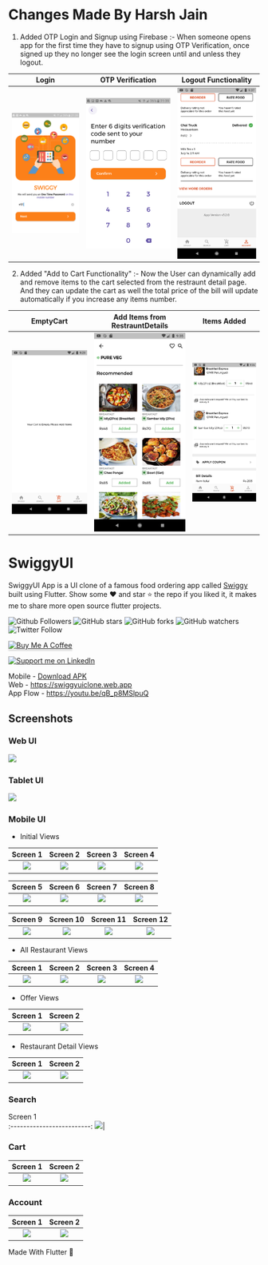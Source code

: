 # Changes Made By Harsh Jain

1. Added OTP Login and Signup using Firebase :- When someone opens app for the first time they have to signup using OTP Verification, once signed up they no longer see the login screen until and unless they logout.

Login               |  OTP Verification                | Logout Functionality                
:-------------------------:|:-------------------------:|:-------------------------:
![](Screenshot_20210916-213902.png)|![](Screenshot_20210916-213955.png)|![](Logout.png)


2. Added "Add to Cart Functionality" :- Now the User can dynamically add and remove items to the cart selected from the restraunt detail page. And they can update the cart as well the total price of the bill will update automatically if you increase any items number. 

EmptyCart               |  Add Items from RestrauntDetails                       | Items Added                          
:-------------------------:|:-------------------------:|:-------------------------:
![](emptyCart.png)|![](RestrauntDetails.png)|![](cartItems.png)|

# SwiggyUI

SwiggyUI App is a UI clone of a famous food ordering app called [Swiggy](https://play.google.com/store/apps/details?id=in.swiggy.android) built using Flutter. Show some ❤️ and star ⭐ the repo if you liked it, it makes me to share more open source flutter projects.

![Github Followers](https://img.shields.io/github/followers/vinothvino42?label=Follow&style=social)
![GitHub stars](https://img.shields.io/github/stars/vinothvino42/SwiggyUI?style=social)
![GitHub forks](https://img.shields.io/github/forks/vinothvino42/SwiggyUI?style=social)
![GitHub watchers](https://img.shields.io/github/watchers/vinothvino42/SwiggyUI?style=social)
![Twitter Follow](https://img.shields.io/twitter/follow/vinothvino42?label=Follow&style=social)

<a href="https://www.buymeacoffee.com/vinothvino42" target="_blank"><img src="https://www.buymeacoffee.com/assets/img/custom_images/orange_img.png" alt="Buy Me A Coffee" style="height: 41px !important;width: 174px !important;box-shadow: 0px 3px 2px 0px rgba(190, 190, 190, 0.5) !important;-webkit-box-shadow: 0px 3px 2px 0px rgba(190, 190, 190, 0.5) !important;" ></a>

<a href="https://www.linkedin.com/in/vinothvino42/">
    <img src="https://img.shields.io/badge/Support-Recommend%2FEndorse%20me%20on%20Linkedin-blue?style=for-the-badge&logo=linkedin" alt="Support me on LinkedIn" /></a>
    
Mobile - [Download APK](https://drive.google.com/drive/folders/1F9EONv5y_Y9xetBeXSqMBjH9eilglb8v?usp=sharing)  
Web - https://swiggyuiclone.web.app  
App Flow - https://youtu.be/qB_p8MSlpuQ  

## Screenshots

### Web UI
![](screenshots/swiggy_web_ui.png)

### Tablet UI
![](screenshots/swiggy_tablet_ui.png)

### Mobile UI

- Initial Views

Screen 1               |  Screen 2                       | Screen 3                            |  Screen 4 
:-------------------------:|:-------------------------:|:-------------------------:|:-------------------------:
![](screenshots/swiggy1.jpg)|![](screenshots/swiggy2.jpg)|![](screenshots/swiggy3.jpg)|![](screenshots/swiggy4.jpg)|

Screen 5               |  Screen 6                       | Screen 7                            |  Screen 8 
:-------------------------:|:-------------------------:|:-------------------------:|:-------------------------:
![](screenshots/swiggy5.jpg)|![](screenshots/swiggy6.jpg)|![](screenshots/swiggy7.jpg)|![](screenshots/swiggy8.jpg)|

Screen 9               |  Screen 10                       | Screen 11                            |  Screen 12 
:-------------------------:|:-------------------------:|:-------------------------:|:-------------------------:
![](screenshots/genie.jpg)|![](screenshots/grocery.jpg)|![](screenshots/meat.jpg)|![](screenshots/indian-food.jpg)|

- All Restaurant Views

Screen 1               |  Screen 2                       | Screen 3                             |  Screen 4                    
:-------------------------:|:-------------------------:|:-------------------------:|:-------------------------:
![](screenshots/all-restaurant1.jpg)|![](screenshots/all-restaurant2.jpg)|![](screenshots/all-restaurant3.jpg)|![](screenshots/all-restaurant4.jpg)|

- Offer Views

Screen 1               |  Screen 2                                 
:-------------------------:|:-------------------------:
![](screenshots/offers1.jpg)|![](screenshots/offers2.jpg)|

- Restaurant Detail Views

Screen 1               |  Screen 2                                 
:-------------------------:|:-------------------------:
![](screenshots/restaurant-detail1.jpg)|![](screenshots/restaurant-detail2.jpg)|

### Search

Screen 1                                  
:-------------------------:
![](screenshots/search.jpg)|

### Cart

Screen 1               |  Screen 2                                 
:-------------------------:|:-------------------------:
![](screenshots/cart1.jpg)|![](screenshots/cart2.jpg)|

### Account

Screen 1               |  Screen 2                                 
:-------------------------:|:-------------------------:
![](screenshots/account1.jpg)|![](screenshots/account2.jpg)|


<p align="justify">
  Made With Flutter 💙
</p>

